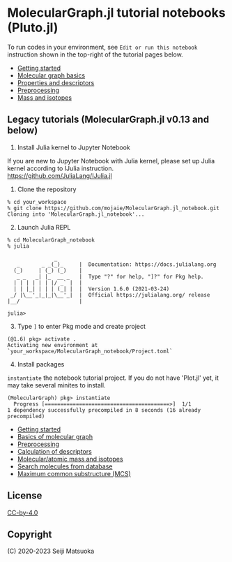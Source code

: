 
MolecularGraph.jl tutorial notebooks (Pluto.jl)
===========================================

To run codes in your environment, see `Edit or run this notebook` instruction shown in the top-right of the tutorial pages below.

- [Getting started](https://mojaie.github.io/MolecularGraph.jl_notebook/getting_started.jl.html)
- [Molecular graph basics](https://mojaie.github.io/MolecularGraph.jl_notebook/molecular_graph_basics.jl.html)
- [Properties and descriptors](https://mojaie.github.io/MolecularGraph.jl_notebook/properties_and_descriptors.jl.html)
- [Preprocessing](https://mojaie.github.io/MolecularGraph.jl_notebook/preprocessing.jl.html)
- [Mass and isotopes](https://mojaie.github.io/MolecularGraph.jl_notebook/mass_and_isotopes.jl.html)



Legacy tutorials (MolecularGraph.jl v0.13 and below)
-----------------------------------------


1. Install Julia kernel to Jupyter Notebook

If you are new to Jupyter Notebook with Julia kernel, please set up Julia kernel according to IJulia instruction.  
https://github.com/JuliaLang/IJulia.jl

1. Clone the repository

```
% cd your_workspace
% git clone https://github.com/mojaie/MolecularGraph.jl_notebook.git
Cloning into 'MolecularGraph.jl_notebook'...
```

2. Launch Julia REPL

```
% cd MolecularGraph_notebook
% julia

               _
   _       _ _(_)_     |  Documentation: https://docs.julialang.org
  (_)     | (_) (_)    |
   _ _   _| |_  __ _   |  Type "?" for help, "]?" for Pkg help.
  | | | | | | |/ _` |  |
  | | |_| | | | (_| |  |  Version 1.6.0 (2021-03-24)
 _/ |\__'_|_|_|\__'_|  |  Official https://julialang.org/ release
|__/                   |

julia>
```

3. Type `]` to enter Pkg mode and create project

```
(@1.6) pkg> activate .
Activating new environment at `your_workspace/MolecularGraph_notebook/Project.toml`
```

4. Install packages

`instantiate` the notebook tutorial project. If you do not have 'Plot.jl' yet, it may take several minites to install.

```
(MolecularGraph) pkg> instantiate
  Progress [========================================>]  1/1
1 dependency successfully precompiled in 8 seconds (16 already precompiled)
```


- [Getting started](https://nbviewer.jupyter.org/github/mojaie/MolecularGraph.jl_notebook/blob/master/notebook_v0_13/gettingStarted.ipynb)
- [Basics of molecular graph](https://nbviewer.jupyter.org/github/mojaie/MolecularGraph.jl_notebook/blob/master/notebook_v0_13/molecularGraphBasics.ipynb)
- [Preprocessing](https://nbviewer.jupyter.org/github/mojaie/MolecularGraph.jl_notebook/blob/master/notebook_v0_13/preprocess.ipynb)
- [Calculation of descriptors](https://nbviewer.jupyter.org/github/mojaie/MolecularGraph.jl_notebook/blob/master/notebook_v0_13/calculateDescriptors.ipynb)
- [Molecular/atomic mass and isotopes](https://nbviewer.jupyter.org/github/mojaie/MolecularGraph.jl_notebook/blob/master/notebook_v0_13/massAndIsotopes.ipynb)
- [Search molecules from database](https://nbviewer.jupyter.org/github/mojaie/MolecularGraph.jl_notebook/blob/master/notebook_v0_13/substructureSearch.ipynb)
- [Maximum common substructure (MCS)](https://nbviewer.jupyter.org/github/mojaie/MolecularGraph.jl_notebook/blob/master/notebook_v0_13/mcs.ipynb)



License
------------------------

[CC-by-4.0](https://creativecommons.org/licenses/by/4.0/)



Copyright
------------------------

(C) 2020-2023 Seiji Matsuoka

